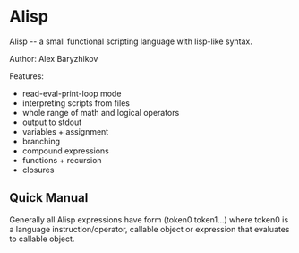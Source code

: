 # Alisp
Alisp -- a small functional scripting language with lisp-like syntax.

Author: Alex Baryzhikov

Features:
* read-eval-print-loop mode
* interpreting scripts from files
* whole range of math and logical operators
* output to stdout
* variables + assignment
* branching
* compound expressions
* functions + recursion
* closures

## Quick Manual

Generally all Alisp expressions have form
  (token0 token1...)
 where token0 is a language instruction/operator, callable object or expression that evaluates to callable object. 

